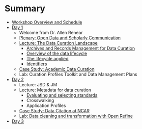 # Summary

* [Workshop Overview and Schedule](README.md)
* [Day 1](Day_1/readme.md)
	* Welcome from Dr. Allen Renear
	* [Plenary: Open Data and Scholarly Communication](Day_1/Plenary/Day_1_Plenary_OpenData.md)
	* [Lecture: The Data Curation Landscape](Day_1/Lectures/Book/Day_1_Lecture_Introduction.md)
		* [Archives and Records Management for Data Curation](Day_1/Lectures/Book/Day_1_Lecture_Archives.md)
		* [Overview of the data lifecycle](Day_1/Lectures/Book/Day_1_Lecture_DC_LifeCycles.md)
		* [The lifecycle applied](Day_1/Lectures/Book/Day_1_Lecture_DC_LifeCycleApplied.md)
		* [Identifiers](Day_1/Lectures/Book/Day_1_Lectures_Identifiers.md)
	* [Case Study: Academic Data Curation](Day_1/Case_Study/Day_1_AcadDataCuration_CaseStudy.md)
	* Lab: Curation Profiles Toolkit and Data Management Plans
* [Day 2](Day_2/readme.md)
	* Lecture: JSD & JM
	* [Lecture: Metadata for data curation](Day_2/Day_2_Lectures/Day_2_Metadata_Introduction.md)
		* [Evaluating and selecting standards](Day_2/Day_2_Lectures/Day_2_MetadataAdaptation.md)
		* Crosswalking
		* Application Profiles
	* [Case Study: Data Citation at NCAR](Day_2/Case_Study/Day_2_Case_Study_DataCitation.md)
	* [Lab: Data cleaning and transformation with Open Refine](Day_2/Lab/README.md)
* [Day 3](Day_3/readme.md)
